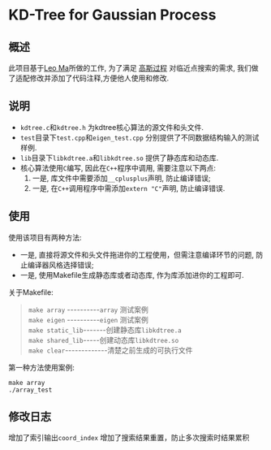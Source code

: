 # KD-Tree for Gaussian Process

## 概述
此项目基于[Leo Ma](https://github.com/begeekmyfriend/kdtree)所做的工作, 
为了满足 [高斯过程](https://en.wikipedia.org/wiki/Gaussian_process) 对临近点搜索的需求,
我们做了适配修改并添加了代码注释,方便他人使用和修改.  

## 说明
- `kdtree.c`和`kdtree.h` 为kdtree核心算法的源文件和头文件.  
- `test`目录下`test.cpp`和`eigen_test.cpp` 分别提供了不同数据结构输入的测试样例.
- `lib`目录下`libkdtree.a`和`libkdtree.so` 提供了静态库和动态库.
- 核心算法使用`C`编写, 因此在`C++`程序中调用, 需要注意以下两点:  
  1. 一是, 库文件中需要添加`__cplusplus`声明, 防止编译错误;
  1. 一是, 在`C++`调用程序中需添加`extern "C"`声明, 防止编译错误.

## 使用
使用该项目有两种方法:
- 一是, 直接将源文件和头文件拖进你的工程使用，但需注意编译环节的问题, 防止编译器风格选择错误;
- 一是, 使用Makefile生成静态库或者动态库, 作为库添加进你的工程即可.

关于Makefile:
>`make array` ----------`array` 测试案例  
>`make eigen` ----------`eigen` 测试案例  
>`make static_lib`-------创建静态库`libkdtree.a`   
>`make shared_lib`-----创建动态库`libkdtree.so`   
>`make clear`-------------清楚之前生成的可执行文件

第一种方法使用案例:
```
make array
./array_test
```

## 修改日志
增加了索引输出`coord_index`
增加了搜索结果重置，防止多次搜索时结果累积
